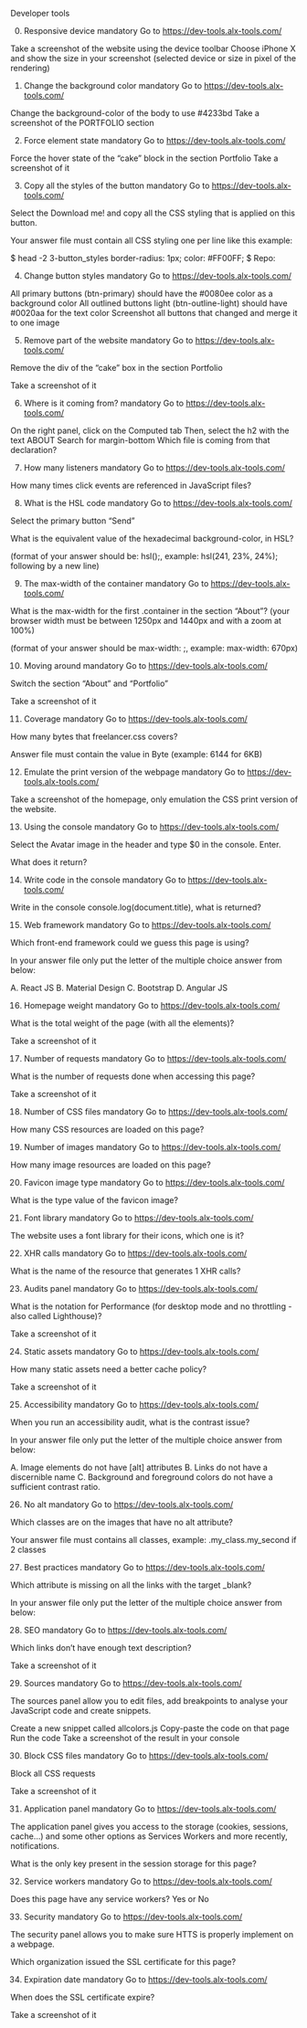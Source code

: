 Developer tools

0. Responsive device
mandatory
Go to https://dev-tools.alx-tools.com/

Take a screenshot of the website using the device toolbar Choose iPhone X and show the size in your screenshot (selected device or size in pixel of the rendering)

1. Change the background color
mandatory
Go to https://dev-tools.alx-tools.com/

Change the background-color of the body to use #4233bd Take a screenshot of the PORTFOLIO section

2. Force element state
mandatory
Go to https://dev-tools.alx-tools.com/

Force the hover state of the “cake” block in the section Portfolio Take a screenshot of it

3. Copy all the styles of the button
mandatory
Go to https://dev-tools.alx-tools.com/

Select the Download me! and copy all the CSS styling that is applied on this button.

Your answer file must contain all CSS styling one per line like this example:

$ head -2 3-button_styles
border-radius: 1px;
color: #FF00FF;
$
Repo:

4. Change button styles
mandatory
Go to https://dev-tools.alx-tools.com/

All primary buttons (btn-primary) should have the #0080ee color as a background color
All outlined buttons light (btn-outline-light) should have #0020aa for the text color
Screenshot all buttons that changed and merge it to one image

5. Remove part of the website
mandatory
Go to https://dev-tools.alx-tools.com/

Remove the div of the “cake” box in the section Portfolio

Take a screenshot of it

6. Where is it coming from?
mandatory
Go to https://dev-tools.alx-tools.com/

On the right panel, click on the Computed tab
Then, select the h2 with the text ABOUT
Search for margin-bottom
Which file is coming from that declaration?

7. How many listeners
mandatory
Go to https://dev-tools.alx-tools.com/

How many times click events are referenced in JavaScript files?

8. What is the HSL code
mandatory
Go to https://dev-tools.alx-tools.com/

Select the primary button “Send”

What is the equivalent value of the hexadecimal background-color, in HSL?

(format of your answer should be: hsl(<VALUES>);, example: hsl(241, 23%, 24%); following by a new line)

9. The max-width of the container
mandatory
Go to https://dev-tools.alx-tools.com/

What is the max-width for the first .container in the section “About”? (your browser width must be between 1250px and 1440px and with a zoom at 100%)

(format of your answer should be max-width: <VALUE>;, example: max-width: 670px)

10. Moving around
mandatory
Go to https://dev-tools.alx-tools.com/

Switch the section “About” and “Portfolio”

Take a screenshot of it

11. Coverage
mandatory
Go to https://dev-tools.alx-tools.com/

How many bytes that freelancer.css covers?

Answer file must contain the value in Byte (example: 6144 for 6KB)

12. Emulate the print version of the webpage
mandatory
Go to https://dev-tools.alx-tools.com/

Take a screenshot of the homepage, only emulation the CSS print version of the website.

13. Using the console
mandatory
Go to https://dev-tools.alx-tools.com/

Select the Avatar image in the header and type $0 in the console. Enter.

What does it return?

14. Write code in the console
mandatory
Go to https://dev-tools.alx-tools.com/

Write in the console console.log(document.title), what is returned?

15. Web framework
mandatory
Go to https://dev-tools.alx-tools.com/

Which front-end framework could we guess this page is using?

In your answer file only put the letter of the multiple choice answer from below:

A. React JS
B. Material Design
C. Bootstrap
D. Angular JS

16. Homepage weight
mandatory
Go to https://dev-tools.alx-tools.com/

What is the total weight of the page (with all the elements)?

Take a screenshot of it

17. Number of requests
mandatory
Go to https://dev-tools.alx-tools.com/

What is the number of requests done when accessing this page?

Take a screenshot of it

18. Number of CSS files
mandatory
Go to https://dev-tools.alx-tools.com/

How many CSS resources are loaded on this page?

19. Number of images
mandatory
Go to https://dev-tools.alx-tools.com/

How many image resources are loaded on this page?

20. Favicon image type
mandatory
Go to https://dev-tools.alx-tools.com/

What is the type value of the favicon image?

21. Font library
mandatory
Go to https://dev-tools.alx-tools.com/

The website uses a font library for their icons, which one is it?

22. XHR calls
mandatory
Go to https://dev-tools.alx-tools.com/

What is the name of the resource that generates 1 XHR calls?

23. Audits panel
mandatory
Go to https://dev-tools.alx-tools.com/

What is the notation for Performance (for desktop mode and no throttling - also called Lighthouse)?

Take a screenshot of it

24. Static assets
mandatory
Go to https://dev-tools.alx-tools.com/

How many static assets need a better cache policy?

Take a screenshot of it

25. Accessibility
mandatory
Go to https://dev-tools.alx-tools.com/

When you run an accessibility audit, what is the contrast issue?

In your answer file only put the letter of the multiple choice answer from below:

A. Image elements do not have [alt] attributes
B. Links do not have a discernible name
C. Background and foreground colors do not have a sufficient contrast ratio.

26. No alt
mandatory
Go to https://dev-tools.alx-tools.com/

Which classes are on the images that have no alt attribute?

Your answer file must contains all classes, example: .my_class.my_second if 2 classes

27. Best practices
mandatory
Go to https://dev-tools.alx-tools.com/

Which attribute is missing on all the links with the target _blank?

In your answer file only put the letter of the multiple choice answer from below:

28. SEO
mandatory
Go to https://dev-tools.alx-tools.com/

Which <a> links don’t have enough text description?

Take a screenshot of it

29. Sources
mandatory
Go to https://dev-tools.alx-tools.com/

The sources panel allow you to edit files, add breakpoints to analyse your JavaScript code and create snippets.

Create a new snippet called allcolors.js
Copy-paste the code on that page
Run the code
Take a screenshot of the result in your console

30. Block CSS files
mandatory
Go to https://dev-tools.alx-tools.com/

Block all CSS requests

Take a screenshot of it

31. Application panel
mandatory
Go to https://dev-tools.alx-tools.com/

The application panel gives you access to the storage (cookies, sessions, cache…) and some other options as Services Workers and more recently, notifications.

What is the only key present in the session storage for this page?

32. Service workers
mandatory
Go to https://dev-tools.alx-tools.com/

Does this page have any service workers? Yes or No

33. Security
mandatory
Go to https://dev-tools.alx-tools.com/

The security panel allows you to make sure HTTS is properly implement on a webpage.

Which organization issued the SSL certificate for this page?

34. Expiration date
mandatory
Go to https://dev-tools.alx-tools.com/

When does the SSL certificate expire?

Take a screenshot of it
